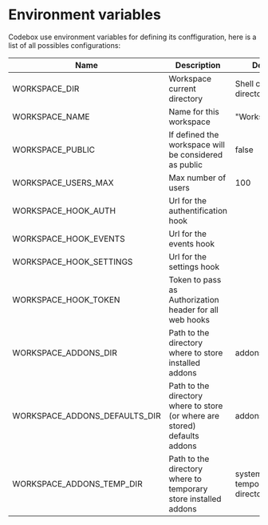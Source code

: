 # Environment variables

Codebox use environment variables for defining its conffiguration, here is a list of all possibles configurations:

| Name | Description | Default |
| ----- | ------------------- | ------------------- |
| WORKSPACE_DIR | Workspace current directory | Shell current directory |
| WORKSPACE_NAME | Name for this workspace | "Workspace" |
| WORKSPACE_PUBLIC | If defined the workspace will be considered as public | false |
| WORKSPACE\_USERS\_MAX | Max number of users | 100 |
| WORKSPACE\_HOOK\_AUTH | Url for the authentification hook | |
| WORKSPACE\_HOOK\_EVENTS | Url for the events hook | |
| WORKSPACE\_HOOK\_SETTINGS | Url for the settings hook | |
| WORKSPACE\_HOOK\_TOKEN | Token to pass as Authorization header for all web hooks | |
| WORKSPACE\_ADDONS\_DIR | Path to the directory where to store installed addons | addons/installed |
| WORKSPACE\_ADDONS\_DEFAULTS_DIR | Path to the directory where to store (or where are stored) defaults addons | addons/defaults |
| WORKSPACE\_ADDONS\_TEMP_DIR | Path to the directory where to temporary store installed addons  | system temporary directory |